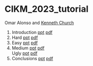 # CIKM_2023_tutorial

Omar Alonso and <a href="https://kwchurch.github.io/">Kenneth Church</a>

<p>

<ol>
<li>Introduction
<a href="slides/CIKM_Intro.pptx">ppt</a>
<a href="slides/CIKM_Intro.pdf">pdf</a>
</li>
<li>Hard
<a href="slides/CIKM_Hard.pptx">ppt</a>
<a href="slides/CIKM_Hard.pdf">pdf</a>
</li>
<li>Easy
<a href="slides/CIKM_Easy.pptx">ppt</a>
<a href="slides/CIKM_Easy.pdf">pdf</a>
</li>
<li>Medium
<a href="slides/CIKM_Medium.pptx">ppt</a>
<a href="slides/CIKM_Medium.pdf">pdf</a>
</li>Ugly
<a href="slides/CIKM_Ugly.pptx">ppt</a>
<a href="slides/CIKM_Ugly.pdf">pdf</a>
</li>
<li>
Conclusions
<a href="slides/CIKM_Conclusions.pptx">ppt</a>
<a href="slides/CIKM_Conclusions.pdf">pdf</a>
</li>
</ol>



